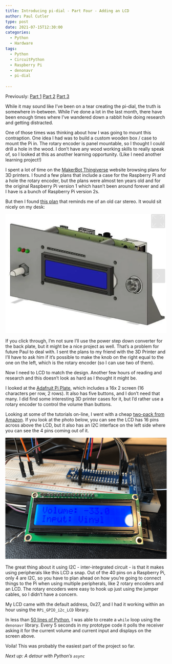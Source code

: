 ```yaml
---
title: Introducing pi-dial - Part Four - Adding an LCD
author: Paul Cutler 
type: post 
date: 2021-07-15T12:30:00
categories:
  - Python
  - Hardware
tags:
  - Python
  - CircuitPython
  - Raspberry Pi
  - denonavr
  - pi-dial

---
```

Previously: [Part 1](https://paulcutler.org/posts/2021/07/introducing-pi-dial-part-one/) [Part 2](https://paulcutler.org/posts/2021/07/introducing-pi-dial-part-two-oops/) [Part 3](https://paulcutler.org/posts/2021/07/introducing-pi-dial-part-three-prototyping/)

While it may sound like I’ve been on a tear creating the pi-dial, the truth is somewhere in-between.  While I’ve done a lot in the last month, there have been enough times where I’ve wandered down a rabbit hole doing research and getting distracted.

One of those times was thinking about how I was going to mount this contraption.  One idea I had was to build a custom wooden box / case to mount the Pi in.  The rotary encoder is panel mountable, so I thought I could drill a hole in the wood.  I don’t have any wood working skills to really speak of, so I looked at this as another learning opportunity.  (Like I need another learning project!)

I spent a lot of time on the [MakerBot Thingiverse](https://www.thingiverse.com/) website browsing plans for 3D printers.  I found a few plans that include a case for the Raspberry Pi and a hole the rotary encoder, but the plans were almost ten years old and for the original Raspberry Pi version 1 which hasn’t been around forever and all I have is a bunch of Raspberry Pi version 2s.

But then I found [this plan](https://www.thingiverse.com/thing:3005091) that reminds me of an old car stereo.  It would sit nicely on my desk:

![Raspberry Pi Brackets and Enclosure](rpi-brackets.png)

If you click through, I’m not sure I’ll use the power step down converter for the back plate, but it might be a nice project as well.  That’s a problem for future Paul to deal with. I sent the plans to my friend with the 3D Printer and I’ll have to ask him if it’s possible to make the knob on the right equal to the one on the left, which is the rotary encoder (so I can use two of them).

Now I need to LCD to match the design.  Another few hours of reading and research and this doesn’t look as hard as I thought it might be.

I looked at the [Adafruit Pi Plate](https://www.adafruit.com/product/1115), which includes a 16x 2 screen (16 characters per row, 2 rows).  It also has five buttons, and I don’t need that many.  I did find some interesting 3D printer cases for it, but I’d rather use a rotary encoder to control the volume than buttons.

Looking at some of the tutorials on-line, I went with a cheap [two-pack from Amazon](https://www.amazon.com/GeeekPi-Character-Backlight-Raspberry-Electrical/dp/B07S7PJYM6).  If you look at the photo below, you can see the LCD has 16 pins across above the LCD, but it also has an I2C interface on the left side where you can see the 4 pins coming out of it.

![Working 16x2 LCD on a Raspberry Pi](pi-dial2.png)

The great thing about it using I2C - inter-integrated circuit - is that it makes using peripherals like this LCD a snap.  Out of the 40 pins on a Raspberry Pi, only 4 are I2C, so you have to plan ahead on how you’re going to connect things to the Pi when using multiple peripherals, like 2 rotary encoders and an LCD.  The rotary encoders were easy to hook up just using the jumper cables, so I didn’t have a concern.

My LCD came with the default address, 0x27, and I had it working within an hour using the `RPi_GPIO_i2c_LCD` library.

In less than [50 lines of Python](https://github.com/prcutler/pi-dial/blob/main/i2c_test.py), I was able to create a `while` loop using the `denonavr` library.  Every 5 seconds in my prototype code it polls the receiver asking it for the current volume and current input and displays on the screen above.

Voila!  This was probably the easiest part of the project so far.

*Next up:  A detour with Python’s `async`*

